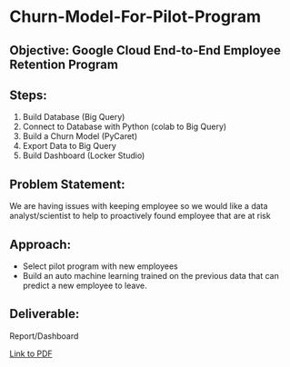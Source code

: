 # Churn-Model-For-Pilot-Program
## Objective: Google Cloud End-to-End Employee Retention Program
## Steps:
1. Build Database (Big Query)
2. Connect to Database with Python (colab to Big Query)
3. Build a Churn Model (PyCaret)
4. Export Data to Big Query
5. Build Dashboard (Locker Studio)

## Problem Statement:
We are having issues with keeping employee so we would like a data analyst/scientist to help to proactively found employee that are at risk

## Approach:
* Select pilot program with new employees
* Build an auto machine learning trained on the previous data that can predict a new employee to leave.

## Deliverable:
Report/Dashboard

[Link to PDF](./Churn_Model_for_Pilot_Program_Report.pdf)

